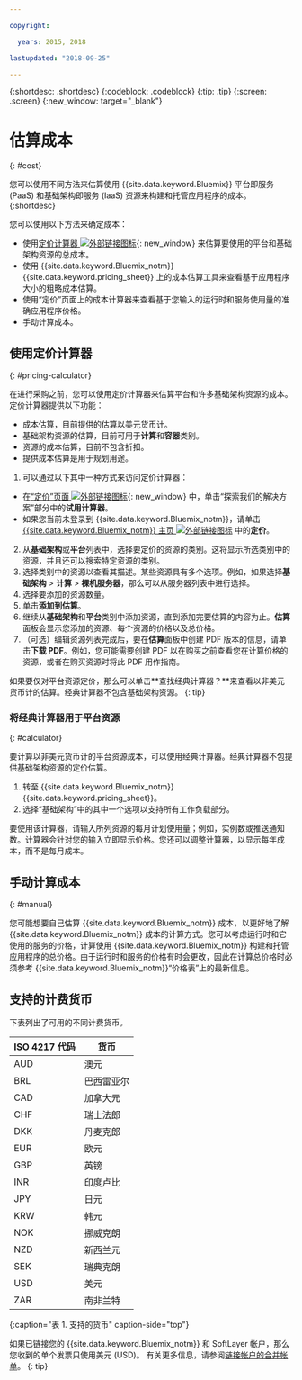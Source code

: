 ```yaml
---

copyright:

  years: 2015, 2018

lastupdated: "2018-09-25"

---
```


{:shortdesc: .shortdesc}
{:codeblock: .codeblock}
{:tip: .tip}
{:screen: .screen}
{:new_window: target="_blank"}

# 估算成本
{: #cost}

您可以使用不同方法来估算使用 {{site.data.keyword.Bluemix}} 平台即服务 (PaaS) 和基础架构即服务 (IaaS) 资源来构建和托管应用程序的成本。
{:shortdesc}

您可以使用以下方法来确定成本：
* 使用[定价计算器 ![外部链接图标](../icons/launch-glyph.svg)](https://console.bluemix.net/pricing/){: new_window} 来估算要使用的平台和基础架构资源的总成本。
* 使用 {{site.data.keyword.Bluemix_notm}} {{site.data.keyword.pricing_sheet}} 上的成本估算工具来查看基于应用程序大小的粗略成本估算。
* 使用“定价”页面上的成本计算器来查看基于您输入的运行时和服务使用量的准确应用程序价格。
* 手动计算成本。

## 使用定价计算器
{: #pricing-calculator}

在进行采购之前，您可以使用定价计算器来估算平台和许多基础架构资源的成本。定价计算器提供以下功能：
  * 成本估算，目前提供的估算以美元货币计。
  * 基础架构资源的估算，目前可用于**计算**和**容器**类别。
  * 资源的成本估算，目前不包含折扣。
  * 提供成本估算是用于规划用途。

1. 可以通过以下其中一种方式来访问定价计算器：
  * 在[“定价”页面 ![外部链接图标](../icons/launch-glyph.svg)](https://www.ibm.com/cloud/pricing){: new_window} 中，单击“探索我们的解决方案”部分中的**试用计算器**。
  * 如果您当前未登录到 {{site.data.keyword.Bluemix_notm}}，请单击 [{{site.data.keyword.Bluemix_notm}} 主页 ![外部链接图标](../icons/launch-glyph.svg)](https://console.bluemix.net/) 中的**定价**。
2. 从**基础架构**或**平台**列表中，选择要定价的资源的类别。这将显示所选类别中的资源，并且还可以搜索特定资源的类别。
3. 选择类别中的资源以查看其描述。某些资源具有多个选项。例如，如果选择**基础架构** > **计算** > **裸机服务器**，那么可以从服务器列表中进行选择。
4. 选择要添加的资源数量。
5. 单击**添加到估算**。
6. 继续从**基础架构**和**平台**类别中添加资源，直到添加完要估算的内容为止。**估算**面板会显示您添加的资源、每个资源的价格以及总价格。
7. （可选）编辑资源列表完成后，要在**估算**面板中创建 PDF 版本的信息，请单击**下载 PDF**。例如，您可能需要创建 PDF 以在购买之前查看您在计算价格的资源，或者在购买资源时将此 PDF 用作指南。


如果要仅对平台资源定价，那么可以单击**查找经典计算器？**来查看以非美元货币计的估算。经典计算器不包含基础架构资源。
{: tip}

### 将经典计算器用于平台资源
{: #calculator}

要计算以非美元货币计的平台资源成本，可以使用经典计算器。经典计算器不包提供基础架构资源的定价估算。

1. 转至 {{site.data.keyword.Bluemix_notm}} {{site.data.keyword.pricing_sheet}}。
2. 选择“基础架构”中的其中一个选项以支持所有工作负载部分。

要使用该计算器，请输入所列资源的每月计划使用量；例如，实例数或推送通知数。计算器会针对您的输入立即显示价格。您还可以调整计算器，以显示每年成本，而不是每月成本。

## 手动计算成本
{: #manual}

您可能想要自己估算 {{site.data.keyword.Bluemix_notm}} 成本，以更好地了解 {{site.data.keyword.Bluemix_notm}} 成本的计算方式。您可以考虑运行时和它使用的服务的价格，计算使用 {{site.data.keyword.Bluemix_notm}} 构建和托管应用程序的总价格。由于运行时和服务的价格有时会更改，因此在计算总价格时必须参考 {{site.data.keyword.Bluemix_notm}}“价格表”上的最新信息。

## 支持的计费货币

下表列出了可用的不同计费货币。

|ISO 4217 代码|货币|
|-------------|---------|
|AUD|	  澳元|
|BRL|	  巴西雷亚尔|
|CAD|	  加拿大元|
|CHF|	  瑞士法郎|
|DKK|	  丹麦克郎|
|EUR|	  欧元|
|GBP|	  英镑|
|INR|	  印度卢比|
|JPY|	  日元|
|KRW|	  韩元|
|NOK|	  挪威克朗|
|NZD|	  新西兰元|
|SEK|	  瑞典克朗|
|USD|美元|
|ZAR|	  南非兰特|
{:caption="表 1. 支持的货币" caption-side="top"}

如果已链接您的 {{site.data.keyword.Bluemix_notm}} 和 SoftLayer 帐户，那么您收到的单个发票只使用美元 (USD)。
有关更多信息，请参阅[链接帐户的合并帐单](/docs/account/linking_accounts.html)。
{: tip}
